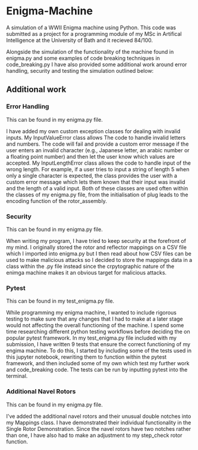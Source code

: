 # Enigma-Machine
A simulation of a WWII Enigma machine using Python. 
This code was submitted as a project for a programming module of my MSc in Artifical Intelligence at the University of Bath and it recieved 84/100. 

Alongside the simulation of the functionality of the machine found in enigma.py and some examples of code breaking techniques in code_breaking.py I have also provided some additional work around error handling, security and testing the simulation outlined below:


## Additional work
### Error Handling

This can be found in my enigma.py file.

I have added my own custom exception classes for dealing with invalid inputs. My InputValueError class allows The code to handle invalid letters and numbers. The code will fail and provide a custom error message if the user enters an invalid character (e.g., Japanese letter, an arabic number or a floating point number) and then let the user know which values are accepted. My InputLengthError class allows the code to handle input of the wrong length. For example, if a user tries to input a string of length 5 when only a single character is expected, the class provides the user with a custom error message which lets them known that their input was invalid and the length of a valid input. Both of these classes are used often within the classes of my enigma.py file, from the initialisation of plug leads to the encoding function of the rotor_assembly.

### Security

This can be found in my enigma.py file.

When writing my program, I have tried to keep security at the forefront of my mind. I originally stored the rotor and reflector mappings on a CSV file which I imported into enigma.py but I then read about how CSV files can be used to make malicious attacks so I decided to store the mappings data in a class within the .py file instead since the crpytographic nature of the enimga machine makes it an obvious target for malicious attacks.

### Pytest

This can be found in my test_enigma.py file.

While programming my enigma machine, I wanted to include rigorous testing to make sure that any changes that I had to make at a later stage would not affecting the overall functioning of the machine. I spend some time researching different python testing workflows before deciding the on popular pytest framework. In my test_enigma.py file included with my submission, I have written 9 tests that ensure the correct functioning of my engima machine. To do this, I started by including some of the tests used in this jupyter notebook, rewriting them to function within the pytest framework, and then included some of my own which test my further work and code_breaking code. The tests can be run by inputting pytest into the terminal.


### Additional Navel Rotors

This can be found in my enigma.py file.

I've added the additional navel rotors and their unusual double notches into my Mappings class. I have demonstrated their individual functionality in the Single Rotor Demonstration. Since the navel rotors have two notches rather than one, I have also had to make an adjustment to my step_check rotor function.
